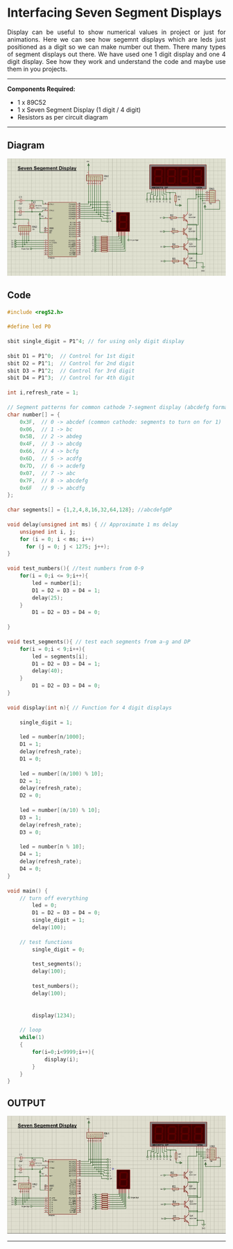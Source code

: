 # Interfacing Seven Segment Displays

<div align ="justify">

Display can be useful to show numerical values in project or just for animations. Here we can see how segemnt displays which are leds just positioned as a digit so we can make number out them. There many types of segment displays out there. We have used one 1 digit display and one 4 digit display. See how they work and understand the code and maybe use them in you projects.

----

**Components Required:**

- 1 x 89C52
- 1 x Seven Segment Display (1 digit / 4 digit)
- Resistors as per circuit diagram
  
----

## **Diagram**

<img src="./Files/Seven_Segment_Display.jpg"> 

## **Code**

```c
#include <reg52.h>

#define led P0

sbit single_digit = P1^4; // for using only digit display

sbit D1 = P1^0;  // Control for 1st digit
sbit D2 = P1^1;  // Control for 2nd digit
sbit D3 = P1^2;  // Control for 3rd digit
sbit D4 = P1^3;  // Control for 4th digit

int i,refresh_rate = 1;

// Segment patterns for common cathode 7-segment display (abcdefg format)
char number[] = {
    0x3F,  // 0 -> abcdef (common cathode: segments to turn on for 1)
    0x06,  // 1 -> bc
    0x5B,  // 2 -> abdeg
    0x4F,  // 3 -> abcdg
    0x66,  // 4 -> bcfg
    0x6D,  // 5 -> acdfg
    0x7D,  // 6 -> acdefg
    0x07,  // 7 -> abc
    0x7F,  // 8 -> abcdefg
    0x6F   // 9 -> abcdfg
};

char segments[] = {1,2,4,8,16,32,64,128}; //abcdefgDP

void delay(unsigned int ms) { // Approximate 1 ms delay
    unsigned int i, j;
    for (i = 0; i < ms; i++)
      for (j = 0; j < 1275; j++);  
}

void test_numbers(){ //test numbers from 0-9
	for(i = 0;i <= 9;i++){
		led = number[i];
		D1 = D2 = D3 = D4 = 1;
		delay(25);
	}
		D1 = D2 = D3 = D4 = 0;
	
}

void test_segments(){ // test each segments from a-g and DP
	for(i = 0;i < 9;i++){
		led = segments[i];
		D1 = D2 = D3 = D4 = 1;
		delay(40);
	}
		D1 = D2 = D3 = D4 = 0;
}

void display(int n){ // Function for 4 digit displays
	
	single_digit = 1;
	
	led = number[n/1000];
	D1 = 1;
	delay(refresh_rate);
	D1 = 0;
	
	led = number[(n/100) % 10];
	D2 = 1;
	delay(refresh_rate);
	D2 = 0;
	
	led = number[(n/10) % 10];
	D3 = 1;
	delay(refresh_rate);
	D3 = 0;
	
	led = number[n % 10];
	D4 = 1;
	delay(refresh_rate);
	D4 = 0;
}

void main() {
	// turn off everything
		led = 0;
		D1 = D2 = D3 = D4 = 0;
		single_digit = 1;
		delay(100);
	
	// test functions
		single_digit = 0;
	
		test_segments();
		delay(100);
	
		test_numbers();
		delay(100);
	
		
		display(1234);
	
	// loop
	while(1)
	{
		for(i=0;i<9999;i++){
			display(i);
		}		
	}
}
``` 
## **OUTPUT**

<div align = "center">

<img src="./Files/Seven_Segment_Display.gif">

-----
</div>
</div>